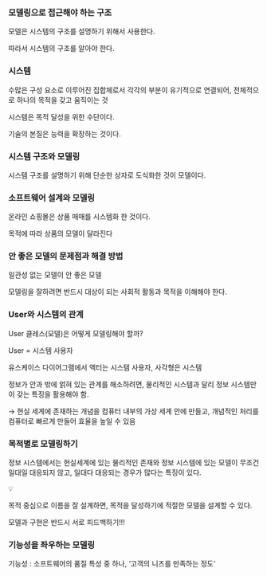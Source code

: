 ### 모델링으로 접근해야 하는 구조

모델은 시스템의 구조를 설명하기 위해서 사용한다.

따라서 시스템의 구조를 알아야 한다.

### 시스템

수많은 구성 요소로 이루어진 집합체로서 각각의 부분이 유기적으로 연결되어, 전체적으로 하나의 목적을 갖고 움직이는 것

 시스템은 목적 달성을 위한 수단이다.

기술의 본질은 능력을 확장하는 것이다.

### 시스템 구조와 모델링

시스템 구조를 설명하기 위해 단순한 상자로 도식화한 것이 모델이다.

### 소프트웨어 설계와 모델링

온라인 쇼핑몰은 상품 매매를 시스템화 한 것이다.

목적에 따라 상품의 모델이 달라진다

### 안 좋은 모델의 문제점과 해결 방법

일관성 없는 모델이 안 좋은 모델

모델링을 잘하려면 반드시 대상이 되는 사회적 활동과 목적을 이해해야 한다.

### User와 시스템의 관계

User 클레스(모델)은 어떻게 모델링해야 할까?

User = 시스템 사용자

유스케이스 다이어그램에서 액터는 시스템 사용자, 사각형은 시스템

정보가 안과 밖에 얽혀 있는 관계를 해소하려면, 물리적인 시스템과 달리 정보 시스템만이 갖는 특징을 활용해야 함.

→ 현실 세계에 존재하는 개념을 컴퓨터 내부의 가상 세계 안에 만들고, 개념적인 처리를 컴퓨터로 빠르게 만들어 효율을 높일 수 있음

### 목적별로 모델링하기

정보 시스템에서는 현실세계에 있는 물리적인 존재와 정보 시스템에 있는 모델이 무조건 일대일 대응되지 않고, 일대다 대응되는 경우가 많다는 특징이 있다.

<aside>
💡

목적 중심으로 이름을 잘 설계하면, 목적을 달성하기에 적절한 모델을 설계할 수 있다.

</aside>

모델과 구현은 반드시 서로 피드백하기!!!

### 기능성을 좌우하는 모델링

기능성 : 소프트웨어의 품질 특성 중 하나, ‘고객의 니즈를 만족하는 정도’
